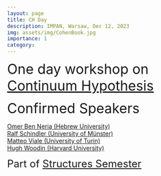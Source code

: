 ```yaml
---
layout: page
title: CH Day
description: IMPAN, Warsaw, Dec 12, 2023
img: assets/img/CohenBook.jpg
importance: 1
category: 
---
```


<font size="+3">One day workshop on <a href="https://en.wikipedia.org/wiki/Continuum_hypothesis">Continuum Hypothesis</a> </font>
<br>

<font size="+3"> Confirmed Speakers</font> <br>

<a href="https://math.huji.ac.il/~omerbn/">Omer Ben Neria (Hebrew University) </a><br>
<a href="http://ivv5hpp.uni-muenster.de/u/rds/">Ralf Schindler (University of Münster)</a> <br>
<a href="http://www.logicatorino.altervista.org/matteo_viale/">Matteo Viale (University of Turin)</a> <br>
<a href="https://philosophy.fas.harvard.edu/people/w-hugh-woodin">Hugh Woodin (Harvard University) </a>


<font size="+2"> Part of <a href="https://www.impan.pl/en/activities/banach-center/conferences/23-simons-08">Structures Semester</a></font> <br>
  
